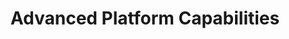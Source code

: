 ---
title: Advanced Platform Capabilities
description: Everything you need to monetize your video content with intelligent advertising solutions.
list:
  - icon: "/images/icons/svg/detection.svg"
    title: Real-Time Processing
    description: Process video content in real-time as it streams or upload for immediate analysis and ad placement opportunities.
  - icon: "/images/icons/svg/chart.svg"
    title: Analytics Dashboard
    description: Comprehensive analytics showing impression rates, click-through rates, revenue metrics, and viewer engagement data.
  - icon: "/images/icons/svg/setup.svg"
    title: Easy Integration
    description: Simple API integration with existing video platforms and ad servers. Get started in minutes with our SDKs.
  - icon: "/images/icons/svg/calender-plus.svg"
    title: Campaign Management
    description: Create and manage advertising campaigns with precise targeting, scheduling, and budget controls.
  - icon: "/images/icons/svg/corporate.svg"
    title: Multi-Format Support
    description: Support for all major video formats including live streams, VOD content, and various codecs.
  - icon: "/images/icons/svg/encryption.svg"
    title: Secure Infrastructure
    description: Built on AWS with enterprise-grade security, ensuring your content and data are always protected.
---